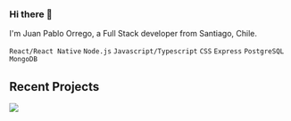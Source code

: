 ### Hi there 👋

I'm Juan Pablo Orrego, a Full Stack developer from Santiago, Chile. 

`React/React Native` `Node.js` `Javascript/Typescript` `CSS`  `Express` `PostgreSQL` `MongoDB`

## Recent Projects

<a href="https://github.com/jporrego/coffee-shop">
  <img align="center" src="https://github-readme-stats.vercel.app/api/pin/?username=jporrego&repo=coffee-shop&title_color=ffffff&text_color=c9cacc&icon_color=2bbc8a&bg_color=1d1f21" />
</a>
